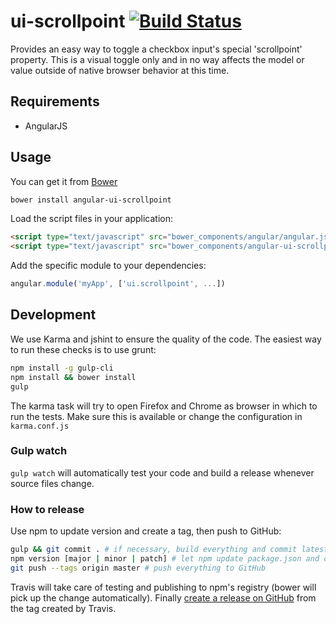 # ui-scrollpoint [![Build Status](https://travis-ci.org/angular-ui/ui-scrollpoint.svg?branch=master)](https://travis-ci.org/angular-ui/ui-scrollpoint)

Provides an easy way to toggle a checkbox input's special 'scrollpoint' property. This is a visual toggle only and in no way affects the model or value outside of native browser behavior at this time.

## Requirements

- AngularJS

## Usage


You can get it from [Bower](http://bower.io/)

```sh
bower install angular-ui-scrollpoint
```

Load the script files in your application:

```html
<script type="text/javascript" src="bower_components/angular/angular.js"></script>
<script type="text/javascript" src="bower_components/angular-ui-scrollpoint/ui-scrollpoint.js"></script>
```

Add the specific module to your dependencies:

```javascript
angular.module('myApp', ['ui.scrollpoint', ...])
```

## Development

We use Karma and jshint to ensure the quality of the code.  The easiest way to run these checks is to use grunt:

```sh
npm install -g gulp-cli
npm install && bower install
gulp
```

The karma task will try to open Firefox and Chrome as browser in which to run the tests.  Make sure this is available or change the configuration in `karma.conf.js`


### Gulp watch

`gulp watch` will automatically test your code and build a release whenever source files change.

### How to release

Use npm to update version and create a tag, then push to GitHub:

````sh
gulp && git commit . # if necessary, build everything and commit latest changes
npm version [major | minor | patch] # let npm update package.json and create a tag
git push --tags origin master # push everything to GitHub
````

Travis will take care of testing and publishing to npm's registry (bower will pick up the change automatically). Finally [create a release on GitHub](https://github.com/angular-ui/ui-scrollpoint/releases/new) from the tag created by Travis.
